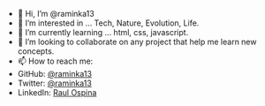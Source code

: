 - 👋 Hi, I’m @raminka13
- 👀 I’m interested in ... Tech, Nature, Evolution, Life.
- 🌱 I’m currently learning ... html, css, javascript.
- 💞️ I’m looking to collaborate on any project that help me learn new concepts.
- 📫 How to reach me:
- GitHub: [@raminka13](https://github.com/raminka13)
- Twitter: [@raminka13](https://twitter.com/raminka13)
- LinkedIn: [Raul Ospina](http://linkedin.com/in/raul-ospina-83232614)

<!---
raminka13/raminka13 is a ✨ special ✨ repository because its `README.md` (this file) appears on your GitHub profile.
You can click the Preview link to take a look at your changes.
--->
